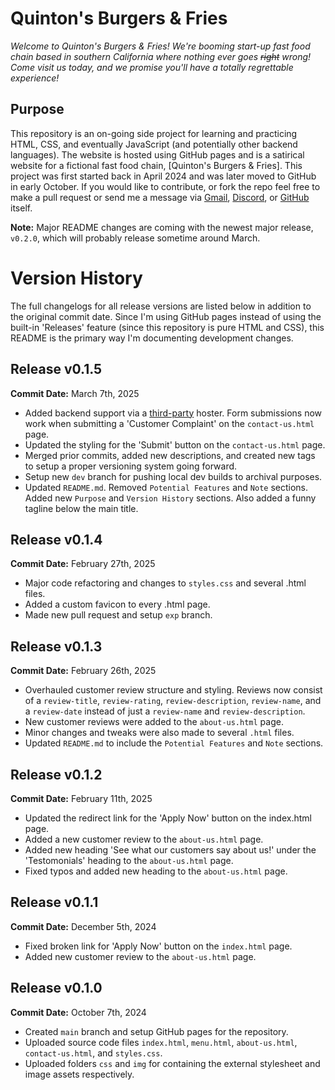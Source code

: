 # Quinton's Burgers & Fries
*Welcome to Quinton's Burgers & Fries! We're  booming start-up fast food chain based in southern California where nothing ever goes ~~right~~ wrong! Come visit us today, and we promise you'll have a totally regrettable experience!*

## Purpose
This repository is an on-going side project for learning and practicing HTML, CSS, and eventually JavaScript (and potentially other backend languages). The website is hosted
using GitHub pages and is a satirical website for a fictional fast food chain, [Quinton's Burgers & Fries]. This project was first started back in April 2024 and was later moved to GitHub in early October. If you would like to contribute, or fork the repo feel free to make a pull request or send me a message via [Gmail](quintons.co@gmail.com), [Discord](https://discord.gg/3rn6Ja35GH), or [GitHub](https://github.com/Symbadx37) itself.

**Note:** Major README changes are coming with the newest major release, `v0.2.0`, which will probably release sometime around March.

# Version History
The full changelogs for all release versions are listed below in addition to the original commit date. Since I'm using GitHub pages instead of using the built-in 'Releases' feature (since this repository is pure HTML and CSS), this README is the primary way I'm documenting development changes.
## Release v0.1.5
**Commit Date:** March 7th, 2025
- Added backend support via a [third-party](https://formsubmit.co/) hoster. Form submissions now work when submitting a 'Customer Complaint' on the `contact-us.html` page.
- Updated the styling for the 'Submit' button on the `contact-us.html` page.
- Merged prior commits, added new descriptions, and created new tags to setup a proper versioning system going forward.
- Setup new `dev` branch for pushing local dev builds to archival purposes.
- Updated `README.md`. Removed `Potential Features` and `Note` sections. Added new `Purpose` and `Version History` sections. Also added a funny tagline below the main title.
## Release v0.1.4
**Commit Date:** February 27th, 2025
- Major code refactoring and changes to `styles.css` and several .html files.
- Added a custom favicon to every .html page.
- Made new pull request and setup `exp` branch.
## Release v0.1.3
**Commit Date:** February 26th, 2025
- Overhauled customer review structure and styling. Reviews now consist of a `review-title`, `review-rating`, `review-description`, `review-name`, and a `review-date` instead of just a `review-name` and `review-description`.
- New customer reviews were added to the `about-us.html` page.
- Minor changes and tweaks were also made to several `.html` files.
- Updated `README.md` to include the `Potential Features` and `Note` sections.
## Release v0.1.2
**Commit Date:** February 11th, 2025
- Updated the redirect link for the 'Apply Now' button on the index.html page.
- Added a new customer review to the `about-us.html` page.
- Added new heading 'See what our customers say about us!' under the 'Testomonials' heading to the `about-us.html` page.
- Fixed typos and added new heading to the `about-us.html` page.
## Release v0.1.1
**Commit Date:** December 5th, 2024
- Fixed broken link for 'Apply Now' button on the `index.html` page.
- Added new customer review to the `about-us.html` page.
## Release v0.1.0
**Commit Date:** October 7th, 2024
- Created `main` branch and setup GitHub pages for the repository.
- Uploaded source code files `index.html`, `menu.html`, `about-us.html`, `contact-us.html`, and `styles.css`.
- Uploaded folders `css` and `img` for containing the external stylesheet and image assets respectively.

